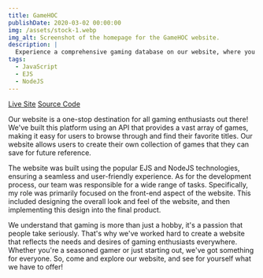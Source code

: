 ```yaml
---
title: GameHOC
publishDate: 2020-03-02 00:00:00
img: /assets/stock-1.webp
img_alt: Screenshot of the homepage for the GameHOC website.
description: |
  Experience a comprehensive gaming database on our website, where you can easily browse through an extensive collection of games and curate your very own personalized selection of favorites.
tags:
  - JavaScript
  - EJS
  - NodeJS
---
```


<div class="links">
  <a href="https://gamehoc.herokuapp.com/" class="links-site">Live Site</a>
  <a href="https://github.com/joshhovis/GameHOC" class="links-code">Source Code</a>
</div>

Our website is a one-stop destination for all gaming enthusiasts out there! We've built this platform using an API that provides a vast array of games, making it easy for users to browse through and find their favorite titles. Our website allows users to create their own collection of games that they can save for future reference.

The website was built using the popular EJS and NodeJS technologies, ensuring a seamless and user-friendly experience. As for the development process, our team was responsible for a wide range of tasks. Specifically, my role was primarily focused on the front-end aspect of the website. This included designing the overall look and feel of the website, and then implementing this design into the final product.

We understand that gaming is more than just a hobby, it's a passion that people take seriously. That's why we've worked hard to create a website that reflects the needs and desires of gaming enthusiasts everywhere. Whether you're a seasoned gamer or just starting out, we've got something for everyone. So, come and explore our website, and see for yourself what we have to offer!
